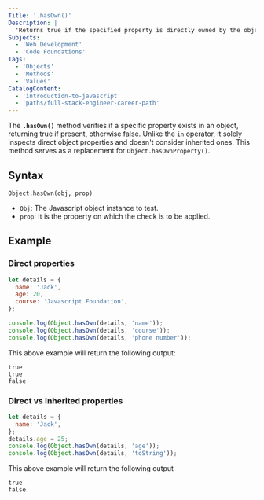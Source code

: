 ```yaml
---
Title: '.hasOwn()'
Description: |
  'Returns true if the specified property is directly owned by the object. If the property is inherited or doesn't exist, the method returns false'
Subjects:
  - 'Web Development'
  - 'Code Foundations'
Tags:
  - 'Objects'
  - 'Methods'
  - 'Values'
CatalogContent:
  - 'introduction-to-javascript'
  - 'paths/full-stack-engineer-career-path'
---
```


The **`.hasOwn()`** method verifies if a specific property exists in an object, returning true if present, otherwise false. Unlike the `in` operator, it solely inspects direct object properties and doesn't consider inherited ones. This method serves as a replacement for `Object.hasOwnProperty()`.

## Syntax

```pseudo
Object.hasOwn(obj, prop)
```

- `Obj`: The Javascript object instance to test.
- `prop`: It is the property on which the check is to be applied.

## Example

### Direct properties

```js
let details = {
  name: 'Jack',
  age: 20,
  course: 'Javascript Foundation',
};

console.log(Object.hasOwn(details, 'name'));
console.log(Object.hasOwn(details, 'course'));
console.log(Object.hasOwn(details, 'phone number'));
```

This above example will return the following output:

```shell
true
true
false
```

### Direct vs Inherited properties

```js
let details = {
  name: 'Jack',
};
details.age = 25;
console.log(Object.hasOwn(details, 'age'));
console.log(Object.hasOwn(details, 'toString'));
```

This above example will return the following output

```shell
true
false
```
